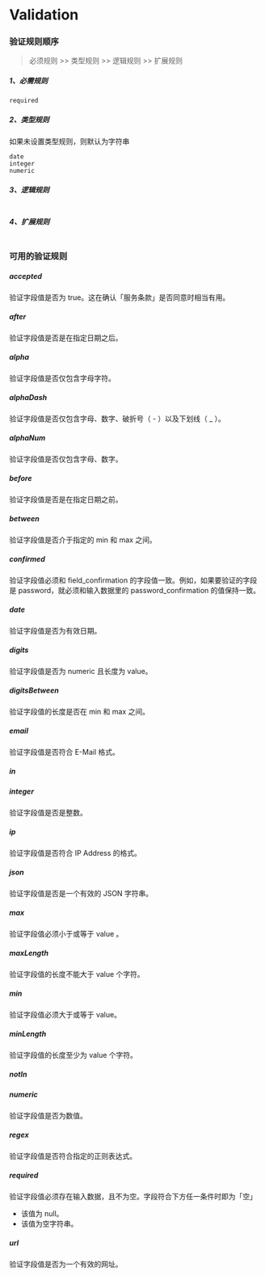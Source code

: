# Validation

### 验证规则顺序

> 必须规则 >> 类型规则 >> 逻辑规则 >> 扩展规则

##### 1、必需规则
```
required
```

##### 2、类型规则
如果未设置类型规则，则默认为字符串
```
date
integer
numeric
```

##### 3、逻辑规则
```

```

##### 4、扩展规则
```

```

### 可用的验证规则

##### accepted
验证字段值是否为 true。这在确认「服务条款」是否同意时相当有用。

##### after
验证字段值是否是在指定日期之后。

##### alpha
验证字段值是否仅包含字母字符。

##### alphaDash
验证字段值是否仅包含字母、数字、破折号（ - ）以及下划线（ _ ）。

##### alphaNum
验证字段值是否仅包含字母、数字。

##### before
验证字段值是否是在指定日期之前。

##### between
验证字段值是否介于指定的 min 和 max 之间。

##### confirmed
验证字段值必须和 field_confirmation 的字段值一致。例如，如果要验证的字段是 password，就必须和输入数据里的 password_confirmation 的值保持一致。

##### date
验证字段值是否为有效日期。

##### digits
验证字段值是否为 numeric 且长度为 value。

##### digitsBetween
验证字段值的长度是否在 min 和 max 之间。

##### email
验证字段值是否符合 E-Mail 格式。

##### in

##### integer
验证字段值是否是整数。

##### ip
验证字段值是否符合 IP Address 的格式。

##### json
验证字段值是否是一个有效的 JSON 字符串。

##### max
验证字段值必须小于或等于 value 。

##### maxLength
验证字段值的长度不能大于 value 个字符。

##### min
验证字段值必须大于或等于 value。

##### minLength
验证字段值的长度至少为 value 个字符。

##### notIn

##### numeric
验证字段值是否为数值。

##### regex
验证字段值是否符合指定的正则表达式。

##### required
验证字段值必须存在输入数据，且不为空。字段符合下方任一条件时即为「空」

- 该值为 null。
- 该值为空字符串。

##### url
验证字段值是否为一个有效的网址。

